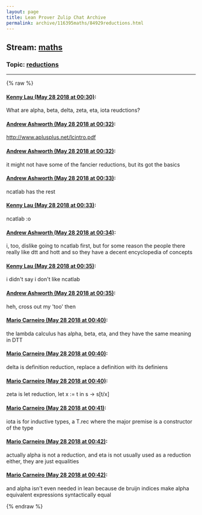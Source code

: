 ```yaml
---
layout: page
title: Lean Prover Zulip Chat Archive 
permalink: archive/116395maths/84929reductions.html
---
```


## Stream: [maths](index.html)
### Topic: [reductions](84929reductions.html)

---


{% raw %}
#### [ Kenny Lau (May 28 2018 at 00:30)](https://leanprover.zulipchat.com/#narrow/stream/116395-maths/topic/reductions/near/127179083):
What are alpha, beta, delta, zeta, eta, iota reudctions?

#### [ Andrew Ashworth (May 28 2018 at 00:32)](https://leanprover.zulipchat.com/#narrow/stream/116395-maths/topic/reductions/near/127179138):
http://www.aplusplus.net/lcintro.pdf

#### [ Andrew Ashworth (May 28 2018 at 00:32)](https://leanprover.zulipchat.com/#narrow/stream/116395-maths/topic/reductions/near/127179139):
it might not have some of the fancier reductions, but its got the basics

#### [ Andrew Ashworth (May 28 2018 at 00:33)](https://leanprover.zulipchat.com/#narrow/stream/116395-maths/topic/reductions/near/127179146):
ncatlab has the rest

#### [ Kenny Lau (May 28 2018 at 00:33)](https://leanprover.zulipchat.com/#narrow/stream/116395-maths/topic/reductions/near/127179148):
ncatlab :o

#### [ Andrew Ashworth (May 28 2018 at 00:34)](https://leanprover.zulipchat.com/#narrow/stream/116395-maths/topic/reductions/near/127179191):
i, too, dislike going to ncatlab first, but for some reason the people there really like dtt and hott and so they have a decent encyclopedia of concepts

#### [ Kenny Lau (May 28 2018 at 00:35)](https://leanprover.zulipchat.com/#narrow/stream/116395-maths/topic/reductions/near/127179193):
i didn't say i don't like ncatlab

#### [ Andrew Ashworth (May 28 2018 at 00:35)](https://leanprover.zulipchat.com/#narrow/stream/116395-maths/topic/reductions/near/127179200):
heh, cross out my 'too' then

#### [ Mario Carneiro (May 28 2018 at 00:40)](https://leanprover.zulipchat.com/#narrow/stream/116395-maths/topic/reductions/near/127179341):
the lambda calculus has alpha, beta, eta, and they have the same meaning in DTT

#### [ Mario Carneiro (May 28 2018 at 00:40)](https://leanprover.zulipchat.com/#narrow/stream/116395-maths/topic/reductions/near/127179349):
delta is definition reduction, replace a definition with its definiens

#### [ Mario Carneiro (May 28 2018 at 00:40)](https://leanprover.zulipchat.com/#narrow/stream/116395-maths/topic/reductions/near/127179351):
zeta is let reduction, let x := t in s -> s[t/x]

#### [ Mario Carneiro (May 28 2018 at 00:41)](https://leanprover.zulipchat.com/#narrow/stream/116395-maths/topic/reductions/near/127179361):
iota is for inductive types, a T.rec where the major premise is a constructor of the type

#### [ Mario Carneiro (May 28 2018 at 00:42)](https://leanprover.zulipchat.com/#narrow/stream/116395-maths/topic/reductions/near/127179403):
actually alpha is not a reduction, and eta is not usually used as a reduction either, they are just equalities

#### [ Mario Carneiro (May 28 2018 at 00:42)](https://leanprover.zulipchat.com/#narrow/stream/116395-maths/topic/reductions/near/127179406):
and alpha isn't even needed in lean because de bruijn indices make alpha equivalent expressions syntactically equal


{% endraw %}
